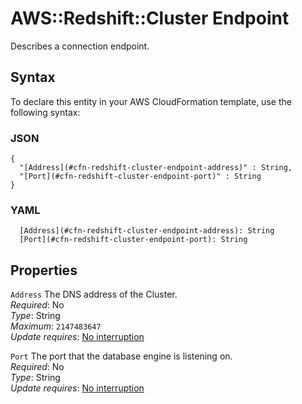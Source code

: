 # AWS::Redshift::Cluster Endpoint<a name="aws-properties-redshift-cluster-endpoint"></a>

Describes a connection endpoint\.

## Syntax<a name="aws-properties-redshift-cluster-endpoint-syntax"></a>

To declare this entity in your AWS CloudFormation template, use the following syntax:

### JSON<a name="aws-properties-redshift-cluster-endpoint-syntax.json"></a>

```
{
  "[Address](#cfn-redshift-cluster-endpoint-address)" : String,
  "[Port](#cfn-redshift-cluster-endpoint-port)" : String
}
```

### YAML<a name="aws-properties-redshift-cluster-endpoint-syntax.yaml"></a>

```
  [Address](#cfn-redshift-cluster-endpoint-address): String
  [Port](#cfn-redshift-cluster-endpoint-port): String
```

## Properties<a name="aws-properties-redshift-cluster-endpoint-properties"></a>

`Address` <a name="cfn-redshift-cluster-endpoint-address"></a>
The DNS address of the Cluster\.  
_Required_: No  
_Type_: String  
_Maximum_: `2147483647`  
_Update requires_: [No interruption](https://docs.aws.amazon.com/AWSCloudFormation/latest/UserGuide/using-cfn-updating-stacks-update-behaviors.html#update-no-interrupt)

`Port` <a name="cfn-redshift-cluster-endpoint-port"></a>
The port that the database engine is listening on\.  
_Required_: No  
_Type_: String  
_Update requires_: [No interruption](https://docs.aws.amazon.com/AWSCloudFormation/latest/UserGuide/using-cfn-updating-stacks-update-behaviors.html#update-no-interrupt)
